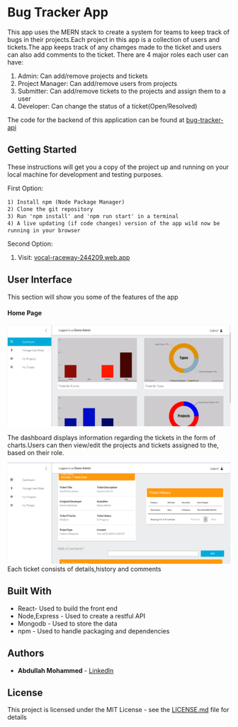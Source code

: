 # Bug Tracker App

This app uses the MERN stack to create a system for teams to keep track of
bugs in their projects.Each project in this app is a collection of
users and tickets.The app keeps track of any chamges made to the ticket
and users can also add comments to the ticket.
There are 4 major roles each user can have:

1. Admin: Can add/remove projects and tickets
2. Project Manager: Can add/remove users from projects
3. Submitter: Can add/remove tickets to the projects and assign them to a user
4. Developer: Can change the status of a ticket(Open/Resolved)

The code for the backend of this application can be found at [bug-tracker-api](https://github.com/abdullah578/bug-tracker-api)

## Getting Started

These instructions will get you a copy of the project up and running on your local machine for development and testing purposes.

First Option:

```
1) Install npm (Node Package Manager)
2) Clone the git repository
3) Run 'npm install' and 'npm run start' in a terminal
4) A live updating (if code changes) version of the app wild now be running in your browser

```

Second Option:

1. Visit: [vocal-raceway-244209.web.app](https://vocal-raceway-244209.web.app)

## User Interface

This section will show you some of the features of the app

#### Home Page

![Home Page](/docs/dash.png)

The dashboard displays information regarding the tickets in the form of charts.Users can then view/edit the projects and tickets assigned to the, based on their role.

![Ticket](/docs/tick.png)
Each ticket consists of details,history and comments

## Built With

- React- Used to build the front end
- Node,Express - Used to create a restful API
- Mongodb - Used to store the data
- npm - Used to handle packaging and dependencies

## Authors

- **Abdullah Mohammed** - [LinkedIn](https://www.linkedin.com/in/abdullah-mohammed-456290195/)

## License

This project is licensed under the MIT License - see the [LICENSE.md](LICENSE.md) file for details
